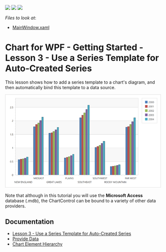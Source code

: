 <!-- default badges list -->
![](https://img.shields.io/endpoint?url=https://codecentral.devexpress.com/api/v1/VersionRange/128568343/21.1.5%2B)
[![](https://img.shields.io/badge/Open_in_DevExpress_Support_Center-FF7200?style=flat-square&logo=DevExpress&logoColor=white)](https://supportcenter.devexpress.com/ticket/details/E3159)
[![](https://img.shields.io/badge/📖_How_to_use_DevExpress_Examples-e9f6fc?style=flat-square)](https://docs.devexpress.com/GeneralInformation/403183)
<!-- default badges end -->
<!-- default file list -->
*Files to look at*:

* [MainWindow.xaml](./CS/Charts_Lesson4/MainWindow.xaml)
<!-- default file list end -->
# Chart for WPF - Getting Started - Lesson 3 - Use a Series Template for Auto-Created Series

This lesson shows how to add a series template to a chart's diagram, and then automatically bind this template to a data source.

![](Images/resulting-chart.png)

Note that although in this tutorial you will use the **Microsoft Access** database (.mdb), the ChartControl can be bound to a variety of other data providers.

## Documentation

* [Lesson 3 - Use a Series Template for Auto-Created Series](https://docs.devexpress.com/WPF/9758/controls-and-libraries/charts-suite/chart-control/getting-started/lesson-3-use-a-series-template-for-auto-created-series)
* [Provide Data](https://docs.devexpress.com/WPF/6854/controls-and-libraries/charts-suite/chart-control/provide-data/provide-data)
* [Chart Element Hierarchy](https://docs.devexpress.com/WPF/6330/controls-and-libraries/charts-suite/chart-control/getting-started/chart-element-hierarchy)
